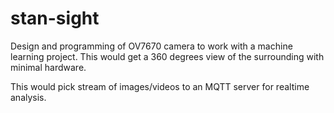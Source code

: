 # stan-sight

Design and programming of OV7670 camera to work with a machine learning project. 
This would get a 360 degrees view of the surrounding with minimal hardware.

This would pick stream of images/videos to an MQTT server for realtime analysis.




